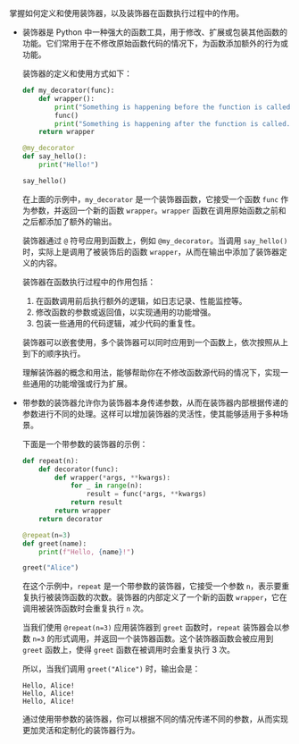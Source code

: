  掌握如何定义和使用装饰器，以及装饰器在函数执行过程中的作用。

- 装饰器是 Python 中一种强大的函数工具，用于修改、扩展或包装其他函数的功能。它们常用于在不修改原始函数代码的情况下，为函数添加额外的行为或功能。

  装饰器的定义和使用方式如下：

  ```python
  def my_decorator(func):
      def wrapper():
          print("Something is happening before the function is called.")
          func()
          print("Something is happening after the function is called.")
      return wrapper
  
  @my_decorator
  def say_hello():
      print("Hello!")
  
  say_hello()
  ```

  在上面的示例中，`my_decorator` 是一个装饰器函数，它接受一个函数 `func` 作为参数，并返回一个新的函数 `wrapper`。`wrapper` 函数在调用原始函数之前和之后都添加了额外的输出。

  装饰器通过 `@` 符号应用到函数上，例如 `@my_decorator`。当调用 `say_hello()` 时，实际上是调用了被装饰后的函数 `wrapper`，从而在输出中添加了装饰器定义的内容。

  装饰器在函数执行过程中的作用包括：
  1. 在函数调用前后执行额外的逻辑，如日志记录、性能监控等。
  2. 修改函数的参数或返回值，以实现通用的功能增强。
  3. 包装一些通用的代码逻辑，减少代码的重复性。

  装饰器可以嵌套使用，多个装饰器可以同时应用到一个函数上，依次按照从上到下的顺序执行。

  理解装饰器的概念和用法，能够帮助你在不修改函数源代码的情况下，实现一些通用的功能增强或行为扩展。

- 带参数的装饰器允许你为装饰器本身传递参数，从而在装饰器内部根据传递的参数进行不同的处理。这样可以增加装饰器的灵活性，使其能够适用于多种场景。

  下面是一个带参数的装饰器的示例：

  ```python
  def repeat(n):
      def decorator(func):
          def wrapper(*args, **kwargs):
              for _ in range(n):
                  result = func(*args, **kwargs)
              return result
          return wrapper
      return decorator
  
  @repeat(n=3)
  def greet(name):
      print(f"Hello, {name}!")
  
  greet("Alice")
  ```

  在这个示例中，`repeat` 是一个带参数的装饰器，它接受一个参数 `n`，表示要重复执行被装饰函数的次数。装饰器的内部定义了一个新的函数 `wrapper`，它在调用被装饰函数时会重复执行 `n` 次。

  当我们使用 `@repeat(n=3)` 应用装饰器到 `greet` 函数时，`repeat` 装饰器会以参数 `n=3` 的形式调用，并返回一个装饰器函数。这个装饰器函数会被应用到 `greet` 函数上，使得 `greet` 函数在被调用时会重复执行 3 次。

  所以，当我们调用 `greet("Alice")` 时，输出会是：
  ```
  Hello, Alice!
  Hello, Alice!
  Hello, Alice!
  ```

  通过使用带参数的装饰器，你可以根据不同的情况传递不同的参数，从而实现更加灵活和定制化的装饰器行为。

